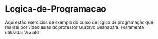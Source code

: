 # Logica-de-Programacao
Aqui estão exercicios de exemplo do curso de lógica de programação que realizei por vídeo aulas do professor Gustavo Guanabara.
Ferramenta utilizada: VisualG
